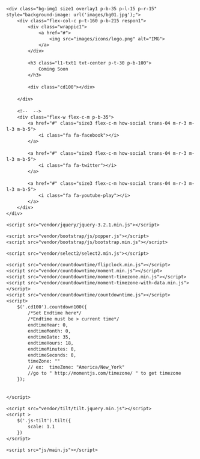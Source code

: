 <!DOCTYPE html>
<html lang="en">
<head>
	<title>خانه هوشمند</title>
	<meta charset="UTF-8">
	<meta name="viewport" content="width=device-width, initial-scale=1">
<!--===============================================================================================-->	
	<link rel="icon" type="image/png" href="images/icons/favicon.ico"/>
<!--===============================================================================================-->
	<link rel="stylesheet" type="text/css" href="vendor/bootstrap/css/bootstrap.min.css">
<!--===============================================================================================-->
	<link rel="stylesheet" type="text/css" href="fonts/font-awesome-4.7.0/css/font-awesome.min.css">
<!--===============================================================================================-->
	<link rel="stylesheet" type="text/css" href="vendor/animate/animate.css">
<!--===============================================================================================-->
	<link rel="stylesheet" type="text/css" href="vendor/select2/select2.min.css">
<!--===============================================================================================-->
	<link rel="stylesheet" type="text/css" href="vendor/countdowntime/flipclock.css">
<!--===============================================================================================-->
	<link rel="stylesheet" type="text/css" href="css/util.css">
	<link rel="stylesheet" type="text/css" href="css/main.css">
<!--===============================================================================================-->
</head>
<body>
	
	
	<div class="bg-img1 size1 overlay1 p-b-35 p-l-15 p-r-15" style="background-image: url('images/bg01.jpg');">
		<div class="flex-col-c p-t-160 p-b-215 respon1">
			<div class="wrappic1">
				<a href="#">
					<img src="images/icons/logo.png" alt="IMG">
				</a>
			</div>

			<h3 class="l1-txt1 txt-center p-t-30 p-b-100">
				Coming Soon
			</h3>

			<div class="cd100"></div>

		</div>

		<!--  -->
		<div class="flex-w flex-c-m p-b-35">
			<a href="#" class="size3 flex-c-m how-social trans-04 m-r-3 m-l-3 m-b-5">
				<i class="fa fa-facebook"></i>
			</a>

			<a href="#" class="size3 flex-c-m how-social trans-04 m-r-3 m-l-3 m-b-5">
				<i class="fa fa-twitter"></i>
			</a>

			<a href="#" class="size3 flex-c-m how-social trans-04 m-r-3 m-l-3 m-b-5">
				<i class="fa fa-youtube-play"></i>
			</a>
		</div>
	</div>



	

<!--===============================================================================================-->	
	<script src="vendor/jquery/jquery-3.2.1.min.js"></script>
<!--===============================================================================================-->
	<script src="vendor/bootstrap/js/popper.js"></script>
	<script src="vendor/bootstrap/js/bootstrap.min.js"></script>
<!--===============================================================================================-->
	<script src="vendor/select2/select2.min.js"></script>
<!--===============================================================================================-->
	<script src="vendor/countdowntime/flipclock.min.js"></script>
	<script src="vendor/countdowntime/moment.min.js"></script>
	<script src="vendor/countdowntime/moment-timezone.min.js"></script>
	<script src="vendor/countdowntime/moment-timezone-with-data.min.js"></script>
	<script src="vendor/countdowntime/countdowntime.js"></script>
	<script>
		$('.cd100').countdown100({
			/*Set Endtime here*/
			/*Endtime must be > current time*/
			endtimeYear: 0,
			endtimeMonth: 0,
			endtimeDate: 35,
			endtimeHours: 18,
			endtimeMinutes: 0,
			endtimeSeconds: 0,
			timeZone: "" 
			// ex:  timeZone: "America/New_York"
			//go to " http://momentjs.com/timezone/ " to get timezone
		});

		
	</script>
<!--===============================================================================================-->
	<script src="vendor/tilt/tilt.jquery.min.js"></script>
	<script >
		$('.js-tilt').tilt({
			scale: 1.1
		})
	</script>
<!--===============================================================================================-->
	<script src="js/main.js"></script>

</body>
</html>
